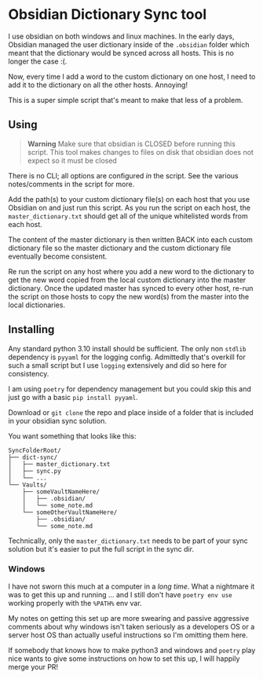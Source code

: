 # Obsidian Dictionary Sync tool

I use obsidian on both windows and linux machines.
In the early days, Obsidian managed the user dictionary inside of the `.obsidian` folder which meant that the dictionary would be synced across all hosts.
This is no longer the case :(.

Now, every time I add a word to the custom dictionary on one host, I need to add it to the dictionary on all the other hosts.  Annoying!

This is a super simple script that's meant to make that less of a problem.

## Using

> **Warning**
> Make sure that obsidian is CLOSED before running this script.
> This tool makes changes to files on disk that obsidian does not expect so it must be closed

There is no CLI; all options are configured _in_ the script. See the various notes/comments in the script for more.

Add the path(s) to your custom dictionary file(s) on each host that you use Obsidian on and just run this script.
As you run the script on each host, the `master_dictionary.txt` should get all of the unique whitelisted words from each host.

The content of the master dictionary is then written BACK into each custom dictionary file so the master dictionary and the custom dictionary file eventually become consistent.

Re run the script on any host where you add a new word to the dictionary to get the new word copied from the local custom dictionary into the master dictionary. Once the updated master has synced to every other host, re-run the script on those hosts to copy the new word(s) from the master into the local dictionaries.

## Installing

Any standard python 3.10 install should be sufficient.
The only non `stdlib` dependency is `pyyaml` for the logging config. Admittedly that's overkill for such a small script but I use `logging` extensively and did so here for consistency.

I am using `poetry` for dependency management but you could skip this and just go with a basic `pip install pyyaml`.

Download or `git clone` the repo and place inside of a folder that is included in your obsidian sync solution.

You want something that looks like this:

```shell
SyncFolderRoot/
├── dict-sync/
│   ├── master_dictionary.txt
│   ├── sync.py
│   └── ...
└── Vaults/
    ├── someVaultNameHere/
    │   ├── .obsidian/
    │   └── some_note.md
    └── someOtherVaultNameHere/
        ├── .obsidian/
        └── some_note.md
```

Technically, only the `master_dictionary.txt` needs to be part of your sync solution but it's easier to put the full script in the sync dir.

### Windows

I have not sworn this much at a computer in a _long time_.
What a nightmare it was to get this up and running ... and I still don't have `poetry env use` working properly with the `%PATH%` env var.

My notes on getting this set up are more swearing and passive aggressive comments about why windows isn't taken seriously as a developers OS or a server host OS than actually useful instructions so I'm omitting them here.

If somebody that knows how to make python3 and windows and `poetry` play nice wants to give some instructions on how to set this up, I will happily merge your PR!
